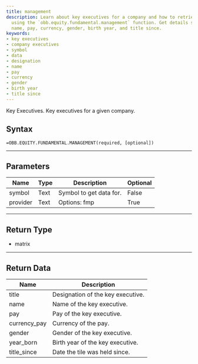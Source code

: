 ```yaml
---
title: management
description: Learn about key executives for a company and how to retrieve their data
  using the `obb.equity.fundamental.management` function. Get details such as designation,
  name, pay, currency, gender, birth year, and title since.
keywords: 
- key executives
- company executives
- symbol
- data
- designation
- name
- pay
- currency
- gender
- birth year
- title since
---
```


<!-- markdownlint-disable MD041 -->

Key Executives. Key executives for a given company.

## Syntax

```excel wordwrap
=OBB.EQUITY.FUNDAMENTAL.MANAGEMENT(required, [optional])
```

---

## Parameters

| Name | Type | Description | Optional |
| ---- | ---- | ----------- | -------- |
| symbol | Text | Symbol to get data for. | False |
| provider | Text | Options: fmp | True |

---

## Return Type

* matrix

---

## Return Data

| Name | Description |
| ---- | ----------- |
| title | Designation of the key executive.  |
| name | Name of the key executive.  |
| pay | Pay of the key executive.  |
| currency_pay | Currency of the pay.  |
| gender | Gender of the key executive.  |
| year_born | Birth year of the key executive.  |
| title_since | Date the tile was held since.  |
